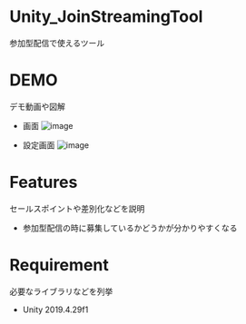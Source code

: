 # Unity_JoinStreamingTool

参加型配信で使えるツール

# DEMO

デモ動画や図解

- 画面
![image](https://user-images.githubusercontent.com/51406176/160222132-6e65429c-8933-4621-80b2-fc57793e8196.png)

- 設定画面
![image](https://user-images.githubusercontent.com/51406176/160222080-631355e7-812d-4079-a244-e4a16e535574.png)

 
# Features
 
セールスポイントや差別化などを説明

- 参加型配信の時に募集しているかどうかが分かりやすくなる
 
# Requirement
 
必要なライブラリなどを列挙
 
- Unity 2019.4.29f1
